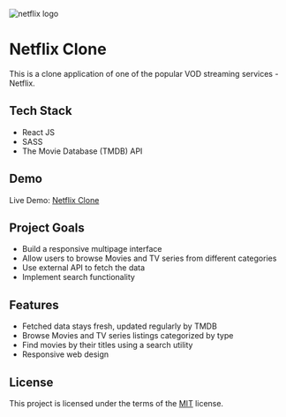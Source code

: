 ![netflix logo](https://github.com/KarolKotomski/Netflix-Clone/assets/137051383/676dfc61-3bc6-41b0-bece-e33676bfba57)



# Netflix Clone

This is a clone application of one of the popular VOD streaming services - Netflix.

## Tech Stack

- React JS
- SASS
- The Movie Database (TMDB) API

## Demo

Live Demo: [Netflix Clone](https://netflix-clone-kk.vercel.app/)

## Project Goals

- Build a responsive multipage interface
- Allow users to browse Movies and TV series from different categories
- Use external API to fetch the data
- Implement search functionality

## Features

- Fetched data stays fresh, updated regularly by TMDB
- Browse Movies and TV series listings categorized by type
- Find movies by their titles using a search utility
- Responsive web design

## License

This project is licensed under the terms of the [MIT](https://choosealicense.com/licenses/mit/) license.
